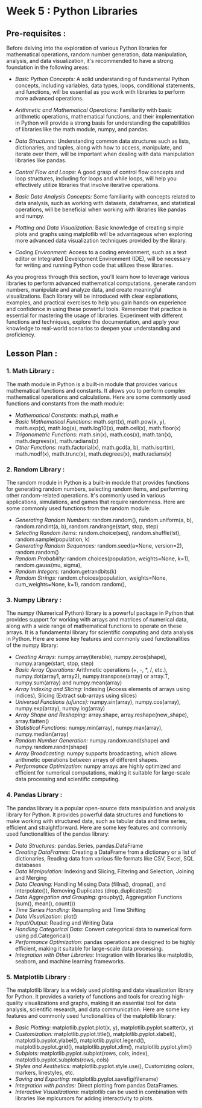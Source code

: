 # Week 5 : Python Libraries

## Pre-requisites :

Before delving into the exploration of various Python libraries for mathematical operations, random number generation, data manipulation, analysis, and data visualization, it's recommended to have a strong foundation in the following areas:

* *Basic Python Concepts:*
A solid understanding of fundamental Python concepts, including variables, data types, loops, conditional statements, and functions, will be essential as you work with libraries to perform more advanced operations.

* *Arithmetic and Mathematical Operations:*
Familiarity with basic arithmetic operations, mathematical functions, and their implementation in Python will provide a strong basis for understanding the capabilities of libraries like the math module, numpy, and pandas.

* *Data Structures:*
Understanding common data structures such as lists, dictionaries, and tuples, along with how to access, manipulate, and iterate over them, will be important when dealing with data manipulation libraries like pandas.

* *Control Flow and Loops:*
A good grasp of control flow concepts and loop structures, including for loops and while loops, will help you effectively utilize libraries that involve iterative operations.

* *Basic Data Analysis Concepts:*
Some familiarity with concepts related to data analysis, such as working with datasets, dataframes, and statistical operations, will be beneficial when working with libraries like pandas and numpy.

* *Plotting and Data Visualization:*
Basic knowledge of creating simple plots and graphs using matplotlib will be advantageous when exploring more advanced data visualization techniques provided by the library.

* *Coding Environment:*
Access to a coding environment, such as a text editor or Integrated Development Environment (IDE), will be necessary for writing and running Python code that utilizes these libraries.

As you progress through this section, you'll learn how to leverage various libraries to perform advanced mathematical computations, generate random numbers, manipulate and analyze data, and create meaningful visualizations. Each library will be introduced with clear explanations, examples, and practical exercises to help you gain hands-on experience and confidence in using these powerful tools.
Remember that practice is essential for mastering the usage of libraries. Experiment with different functions and techniques, explore the documentation, and apply your knowledge to real-world scenarios to deepen your understanding and proficiency.
## Lesson Plan :
### 1.	Math Library :
The math module in Python is a built-in module that provides various mathematical functions and constants. It allows you to perform complex mathematical operations and calculations. Here are some commonly used functions and constants from the math module:
* *Mathematical Constants:* math.pi, math.e
* *Basic Mathematical Functions:*  math.sqrt(x), math.pow(x, y), math.exp(x), math.log(x), math.log10(x), math.ceil(x), math.floor(x)
* *Trigonometric Functions:* math.sin(x), math.cos(x), math.tan(x), math.degrees(x), math.radians(x)
* *Other Functions:* math.factorial(x), math.gcd(a, b), math.isqrt(n), math.modf(x), math.trunc(x), math.degrees(x), math.radians(x)

### 2.	Random Library :
The random module in Python is a built-in module that provides functions for generating random numbers, selecting random items, and performing other random-related operations. It's commonly used in various applications, simulations, and games that require randomness. Here are some commonly used functions from the random module:
* *Generating Random Numbers:* random.random(), random.uniform(a, b), random.randint(a, b), random.randrange(start, stop, step)
* *Selecting Random Items:* random.choice(seq), random.shuffle(lst), random.sample(population, k)
* *Generating Random Sequences:* random.seed(a=None, version=2), random.random()
* *Random Probability:* random.choices(population, weights=None, k=1), random.gauss(mu, sigma), 
* *Random Integers:* random.getrandbits(k)
* *Random Strings:* random.choices(population, weights=None, cum_weights=None, k=1), random.random(), 

### 3.	Numpy Library :
The numpy (Numerical Python) library is a powerful package in Python that provides support for working with arrays and matrices of numerical data, along with a wide range of mathematical functions to operate on these arrays. It is a fundamental library for scientific computing and data analysis in Python. Here are some key features and commonly used functionalities of the numpy library:
* *Creating Arrays:* numpy.array(iterable), numpy.zeros(shape), numpy.arange(start, stop, step)
* *Basic Array Operations:* Arithmetic operations (+, -, *, /, etc.), numpy.dot(array1, array2), numpy.transpose(array) or array.T, numpy.sum(array) and numpy.mean(array)
* *Array Indexing and Slicing:* Indexing (Access elements of arrays using indices), Slicing (Extract sub-arrays using slices)
* *Universal Functions (ufuncs):* numpy.sin(array), numpy.cos(array), numpy.exp(array), numpy.log(array)
* *Array Shape and Reshaping:* array.shape, array.reshape(new_shape), array.flatten()
* *Statistical Functions:* numpy.min(array), numpy.max(array), numpy.median(array)
* *Random Number Generation:* numpy.random.rand(shape) and numpy.random.randn(shape)
* *Array Broadcasting:* numpy supports broadcasting, which allows arithmetic operations between arrays of different shapes.
* *Performance Optimization:* numpy arrays are highly optimized and efficient for numerical computations, making it suitable for large-scale data processing and scientific computing.

### 4.	Pandas Library :
The pandas library is a popular open-source data manipulation and analysis library for Python. It provides powerful data structures and functions to make working with structured data, such as tabular data and time series, efficient and straightforward. Here are some key features and commonly used functionalities of the pandas library:
* *Data Structures:* pandas.Series, pandas.DataFrame
* *Creating DataFrames:* Creating a DataFrame from a dictionary or a list of dictionaries, Reading data from various file formats like CSV, Excel, SQL databases
* *Data Manipulation:* Indexing and Slicing, Filtering and Selection, Joining and Merging
* *Data Cleaning:* Handling Missing Data (fillna(), dropna(), and interpolate()), Removing Duplicates (drop_duplicates())
* *Data Aggregation and Grouping:* groupby(), Aggregation Functions (sum(), mean(), count())
* *Time Series Handling:* Resampling and Time Shifting
* *Data Visualization:* plot()
* *Input/Output:* Reading and Writing Data
* *Handling Categorical Data:* Convert categorical data to numerical form using pd.Categorical()
* *Performance Optimization:* pandas operations are designed to be highly efficient, making it suitable for large-scale data processing.
* *Integration with Other Libraries:* Integration with libraries like matplotlib, seaborn, and machine learning frameworks.

### 5.	Matplotlib Library :
The matplotlib library is a widely used plotting and data visualization library for Python. It provides a variety of functions and tools for creating high-quality visualizations and graphs, making it an essential tool for data analysis, scientific research, and data communication. Here are some key features and commonly used functionalities of the matplotlib library:
* *Basic Plotting:* matplotlib.pyplot.plot(x, y), matplotlib.pyplot.scatter(x, y)
* *Customization:* matplotlib.pyplot.title(), matplotlib.pyplot.xlabel(), matplotlib.pyplot.ylabel(), matplotlib.pyplot.legend(), matplotlib.pyplot.grid(), matplotlib.pyplot.xlim(), matplotlib.pyplot.ylim()
* *Subplots:* matplotlib.pyplot.subplot(rows, cols, index), matplotlib.pyplot.subplots(rows, cols)
* *Styles and Aesthetics:* matplotlib.pyplot.style.use(), Customizing colors, markers, linestyles, etc.
* *Saving and Exporting:* matplotlib.pyplot.savefig(filename)
* *Integration with pandas:* Direct plotting from pandas DataFrames.
* *Interactive Visualizations:* matplotlib can be used in combination with libraries like mplcursors for adding interactivity to plots.
